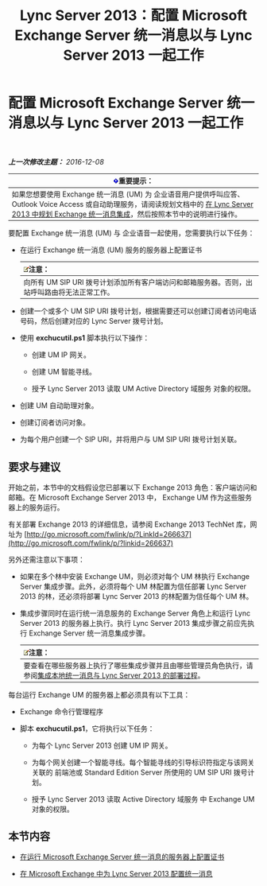 ﻿---
title: Lync Server 2013：配置 Microsoft Exchange Server 统一消息以与 Lync Server 2013 一起工作
TOCTitle: 配置 Microsoft Exchange Server 统一消息以与 Lync Server 2013 一起工作
ms:assetid: 058da9c4-23af-4ddb-9f63-70133a8aafc6
ms:mtpsurl: https://technet.microsoft.com/zh-cn/library/Gg398106(v=OCS.15)
ms:contentKeyID: 49311875
ms.date: 12/10/2016
mtps_version: v=OCS.15
ms.translationtype: HT
---

# 配置 Microsoft Exchange Server 统一消息以与 Lync Server 2013 一起工作

 

_**上一次修改主题：** 2016-12-08_

<table>
<thead>
<tr class="header">
<th><img src="images/Gg398794.important(OCS.15).gif" title="important" alt="important" />重要提示：</th>
</tr>
</thead>
<tbody>
<tr class="odd">
<td>如果您想要使用 Exchange 统一消息 (UM) 为 企业语音用户提供呼叫应答、Outlook Voice Access 或自动助理服务，请阅读规划文档中的 <a href="lync-server-2013-planning-for-exchange-unified-messaging-integration.md">在 Lync Server 2013 中规划 Exchange 统一消息集成</a>，然后按照本节中的说明进行操作。</td>
</tr>
</tbody>
</table>


要配置 Exchange 统一消息 (UM) 与 企业语音一起使用，您需要执行以下任务：

  - 在运行 Exchange 统一消息 (UM) 服务的服务器上配置证书
    
    <table>
    <thead>
    <tr class="header">
    <th><img src="images/Dn783119.note(OCS.15).gif" title="note" alt="note" />注意：</th>
    </tr>
    </thead>
    <tbody>
    <tr class="odd">
    <td>向所有 UM SIP URI 拨号计划添加所有客户端访问和邮箱服务器。否则，出站呼叫路由将无法正常工作。</td>
    </tr>
    </tbody>
    </table>


  - 创建一个或多个 UM SIP URI 拨号计划，根据需要还可以创建订阅者访问电话号码，然后创建对应的 Lync Server 拨号计划。

  - 使用 **exchucutil.ps1** 脚本执行以下操作：
    
      - 创建 UM IP 网关。
    
      - 创建 UM 智能寻线。
    
      - 授予 Lync Server 2013 读取 UM Active Directory 域服务 对象的权限。

  - 创建 UM 自动助理对象。

  - 创建订阅者访问对象。

  - 为每个用户创建一个 SIP URI，并将用户与 UM SIP URI 拨号计划关联。

## 要求与建议

开始之前，本节中的文档假设您已部署以下 Exchange 2013 角色：客户端访问和邮箱。在 Microsoft Exchange Server 2013 中， Exchange UM 作为这些服务器上的服务运行。

有关部署 Exchange 2013 的详细信息，请参阅 Exchange 2013 TechNet 库，网址为 [http://go.microsoft.com/fwlink/p/?LinkId=266637](http://go.microsoft.com/fwlink/p/?linkid=266637)

另外还需注意以下事项：

  - 如果在多个林中安装 Exchange UM，则必须对每个 UM 林执行 Exchange Server 集成步骤。此外，必须将每个 UM 林配置为信任部署 Lync Server 2013 的林，还必须将部署 Lync Server 2013 的林配置为信任每个 UM 林。

  - 集成步骤同时在运行统一消息服务的 Exchange Server 角色上和运行 Lync Server 2013 的服务器上执行。执行 Lync Server 2013 集成步骤之前应先执行 Exchange Server 统一消息集成步骤。
    
    <table>
    <thead>
    <tr class="header">
    <th><img src="images/Dn783119.note(OCS.15).gif" title="note" alt="note" />注意：</th>
    </tr>
    </thead>
    <tbody>
    <tr class="odd">
    <td>要查看在哪些服务器上执行了哪些集成步骤并且由哪些管理员角色执行，请参阅<a href="lync-server-2013-deployment-process-for-integrating-on-premises-unified-messaging.md">集成本地统一消息与 Lync Server 2013 的部署过程</a>。</td>
    </tr>
    </tbody>
    </table>


每台运行 Exchange UM 的服务器上都必须具有以下工具：

  - Exchange 命令行管理程序

  - 脚本 **exchucutil.ps1**，它将执行以下任务：
    
      - 为每个 Lync Server 2013 创建 UM IP 网关。
    
      - 为每个网关创建一个智能寻线。每个智能寻线的引导标识符指定与该网关关联的 前端池或 Standard Edition Server 所使用的 UM SIP URI 拨号计划。
    
      - 授予 Lync Server 2013 读取 Active Directory 域服务 中 Exchange UM 对象的权限。

## 本节内容

  - [在运行 Microsoft Exchange Server 统一消息的服务器上配置证书](lync-server-2013-configure-certificates-on-the-server-running-microsoft-exchange-server-unified-messaging.md)

  - [在 Microsoft Exchange 中为 Lync Server 2013 配置统一消息](lync-server-2013-configure-unified-messaging-on-microsoft-exchange.md)

